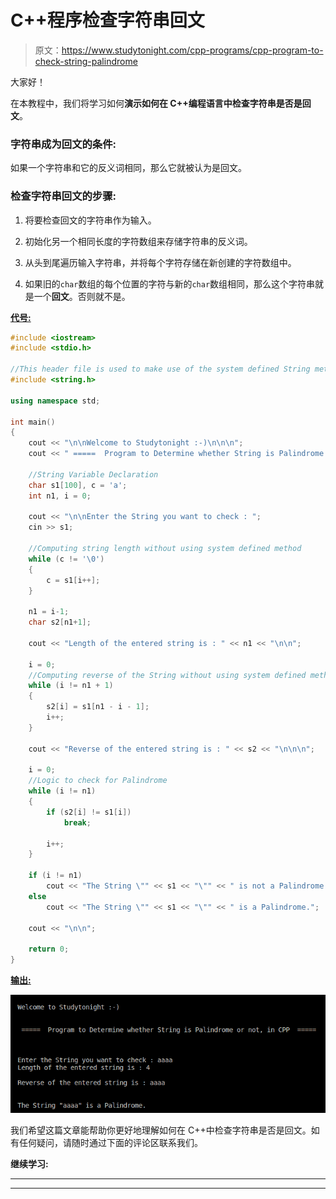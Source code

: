 # C++程序检查字符串回文

> 原文：<https://www.studytonight.com/cpp-programs/cpp-program-to-check-string-palindrome>

大家好！

在本教程中，我们将学习如何**演示如何在 C++编程语言中检查字符串是否是回文**。

### 字符串成为回文的条件:

如果一个字符串和它的反义词相同，那么它就被认为是回文。

### 检查字符串回文的步骤:

1.  将要检查回文的字符串作为输入。

2.  初始化另一个相同长度的字符数组来存储字符串的反义词。

3.  从头到尾遍历输入字符串，并将每个字符存储在新创建的字符数组中。

4.  如果旧的`char`数组的每个位置的字符与新的`char`数组相同，那么这个字符串就是一个**回文**。否则就不是。

<u>**代号:**</u>

```cpp
#include <iostream>
#include <stdio.h>

//This header file is used to make use of the system defined String methods.
#include <string.h>

using namespace std;

int main()
{
    cout << "\n\nWelcome to Studytonight :-)\n\n\n";
    cout << " =====  Program to Determine whether String is Palindrome or not, in CPP  ===== \n\n";

    //String Variable Declaration
    char s1[100], c = 'a';
    int n1, i = 0;

    cout << "\n\nEnter the String you want to check : ";
    cin >> s1;

    //Computing string length without using system defined method
    while (c != '\0')
    {
        c = s1[i++];
    }

    n1 = i-1;
    char s2[n1+1];

    cout << "Length of the entered string is : " << n1 << "\n\n";

    i = 0;
    //Computing reverse of the String without using system defined method
    while (i != n1 + 1)
    {
        s2[i] = s1[n1 - i - 1];
        i++;
    }

    cout << "Reverse of the entered string is : " << s2 << "\n\n\n";

    i = 0;
    //Logic to check for Palindrome
    while (i != n1)
    {
        if (s2[i] != s1[i])
            break;

        i++;
    }

    if (i != n1)
        cout << "The String \"" << s1 << "\"" << " is not a Palindrome.";
    else
        cout << "The String \"" << s1 << "\"" << " is a Palindrome.";

    cout << "\n\n";

    return 0;
} 
```

<u>**输出:**</u>

![C++ string palindrome](img/1428b449b3bf94e9005855ca7e3dd3ca.png)

我们希望这篇文章能帮助你更好地理解如何在 C++中检查字符串是否是回文。如有任何疑问，请随时通过下面的评论区联系我们。

**继续学习:**

* * *

* * *